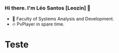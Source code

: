 ### Hi there. I'm Léo Santos [Leozin] 👋

- 🔭 Faculty of Systems Analysis and Development.
- 🔥 PvPlayer in spare time.


<h1>Teste<h1/>
